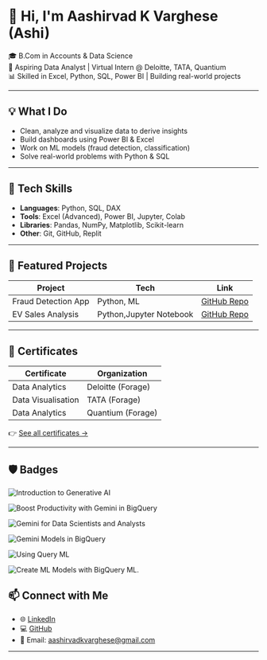 # 👋 Hi, I'm Aashirvad K Varghese (Ashi)

🎓 B.Com in Accounts & Data Science  
💼 Aspiring Data Analyst | Virtual Intern @ Deloitte, TATA, Quantium  
📊 Skilled in Excel, Python, SQL, Power BI | Building real-world projects  

---

## 💡 What I Do

- Clean, analyze and visualize data to derive insights  
- Build dashboards using Power BI & Excel  
- Work on ML models (fraud detection, classification)  
- Solve real-world problems with Python & SQL  

---

## 🔧 Tech Skills

- **Languages**: Python, SQL, DAX  
- **Tools**: Excel (Advanced), Power BI, Jupyter, Colab  
- **Libraries**: Pandas, NumPy, Matplotlib, Scikit-learn  
- **Other**: Git, GitHub, Replit

---

## 📂 Featured Projects

| Project | Tech | Link |
|--------|------|------|
| Fraud Detection App | Python, ML | [GitHub Repo](https://github.com/Ashix004/fruad-detection-replit) |
| EV Sales Analysis | Python,Jupyter Notebook | [GitHub Repo](https://github.com/Ashix004/EV-Anlysis) |

---

## 🏅 Certificates

| Certificate | Organization |
|-------------|--------------|
| Data Analytics | Deloitte (Forage) |
| Data Visualisation | TATA (Forage) |
| Data Analytics | Quantium (Forage) |

👉 [See all certificates →](https://github.com/Ashix004/ashi-certificates)

---
## 🛡️ Badges

![Introduction to Generative AI](https://img.shields.io/badge/Introduction_to-Generative_AI-red?style=for-the-badge&logo=googlegemini&logoColor=white)

![Boost Productivity with Gemini in BigQuery](https://img.shields.io/badge/Boost_Productivity_with-Gemini_in_BigQuery-blue?style=for-the-badge&logo=googlebigquery&logoColor=white)

![Gemini for Data Scientists and Analysts](https://img.shields.io/badge/Gemini_for-Data_Scientists_&_Analysts-orange?style=for-the-badge&logo=googlegemini&logoColor=white)

![Gemini Models in BigQuery](https://img.shields.io/badge/Gemini_Models-in_BigQuery-success?style=for-the-badge&logo=googlebigquery&logoColor=white)

![Using Query ML](https://img.shields.io/badge/Using-Query_ML-green?style=for-the-badge&logo=googlebigquery&logoColor=white)

![Create ML Models with BigQuery ML](https://www.cloudskillsboost.google/public_profiles/27f26bf0-dec8-47b5-908f-83e971a3a498/badges/18595602).

## 📫 Connect with Me

- 🌐 [LinkedIn](https://www.linkedin.com/in/aashirvad-k-varghese-91421536b)
- 💻 [GitHub](https://github.com/Ashix004)
- 📧 Email: aashirvadkvarghese@gmail.com

---

<!--
**Ashix004/Ashix004** is a ✨ _special_ ✨ repository because its `README.md` (this file) appears on your GitHub profile.

Here are some ideas to get you started:

- 🔭 I’m currently working on ...
- 🌱 I’m currently learning ...
- 👯 I’m looking to collaborate on ...
- 🤔 I’m looking for help with ...
- 💬 Ask me about ...
- 📫 How to reach me: ...
- 😄 Pronouns: ...
- ⚡ Fun fact: ...
-->

